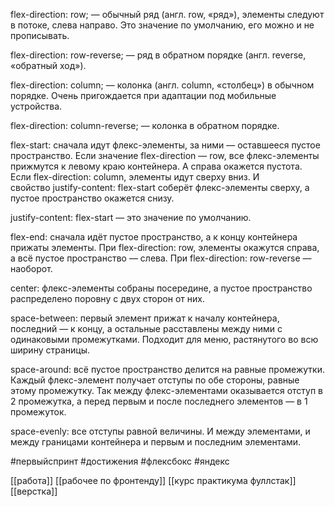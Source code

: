 
  

flex-direction: row; — обычный ряд (англ. row, «ряд»), элементы следуют в потоке, слева направо. Это значение по умолчанию, его можно и не прописывать.

flex-direction: row-reverse; — ряд в обратном порядке (англ. reverse, «обратный ход»).

flex-direction: column; — колонка (англ. column, «столбец») в обычном порядке. Очень пригождается при адаптации под мобильные устройства.

flex-direction: column-reverse; — колонка в обратном порядке.

flex-start: сначала идут флекс-элементы, за ними — оставшееся пустое пространство. Если значение flex-direction — row, все флекс-элементы прижмутся к левому краю контейнера. А справа окажется пустота.  
Если flex-direction: column, элементы идут сверху вниз. И свойство justify-content: flex-start соберёт флекс-элементы сверху, а пустое пространство окажется снизу.

  

  
justify-content: flex-start — это значение по умолчанию.

flex-end: сначала идёт пустое пространство, а к концу контейнера прижаты элементы. При flex-direction: row, элементы окажутся справа, а всё пустое пространство — слева. При flex-direction: row-reverse — наоборот.

center: флекс-элементы собраны посередине, а пустое пространство распределено поровну с двух сторон от них.

space-between: первый элемент прижат к началу контейнера, последний — к концу, а остальные расставлены между ними с одинаковыми промежутками. Подходит для меню, растянутого во всю ширину страницы.

space-around: всё пустое пространство делится на равные промежутки. Каждый флекс-элемент получает отступы по обе стороны, равные этому промежутку. Так между флекс-элементами оказывается отступ в 2 промежутка, а перед первым и после последнего элементов — в 1 промежуток.

space-evenly: все отступы равной величины. И между элементами, и между границами контейнера и первым и последним элементами.

 #первыйспринт  #достижения  #флексбокс
#яндекс 

[[работа]]
[[рабочее по фронтенду]]
[[курс практикума фуллстак]]
[[верстка]]